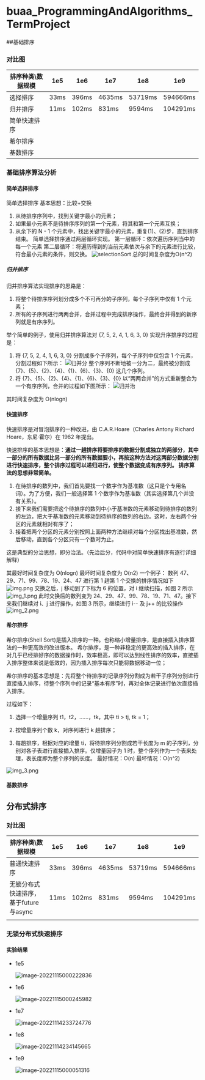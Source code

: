 # buaa_ProgrammingAndAlgorithms_TermProject



##基础排序
### 对比图

| 排序种类\数据规模 | 1e5  | 1e6   | 1e7    | 1e8     | 1e9      |
|--------| ---- | ----- | ------ | ------- | -------- |
| 选择排序   | 33ms | 396ms | 4635ms | 53719ms | 594666ms |
| 归并排序   | 11ms | 102ms | 831ms  | 9594ms  | 104291ms |
| 简单快速排序 |      |       |        |         |          |
| 希尔排序   |      |       |        |         |          |
| 基数排序   |      |       |        |         |          |

### 基础排序算法分析

#### 简单选择排序
简单选择排序
基本思想：比较+交换
1. 从待排序序列中，找到关键字最小的元素；
2. 如果最小元素不是待排序序列的第一个元素，将其和第一个元素互换；
3. 从余下的 N - 1 个元素中，找出关键字最小的元素，重复(1)、(2)步，直到排序结束。
   简单选择排序通过两层循环实现。
   第一层循环：依次遍历序列当中的每一个元素
   第二层循环：将遍历得到的当前元素依次与余下的元素进行比较，符合最小元素的条件，则交换。
   ![selectionSort](README.assets/selectionSort.gif)
总的时间复杂度为O(n^2)


##### 归并排序
归并排序算法实现排序的思路是：
1. 将整个待排序序列划分成多个不可再分的子序列，每个子序列中仅有 1 个元素；
2. 所有的子序列进行两两合并，合并过程中完成排序操作，最终合并得到的新序列就是有序序列。

举个简单的例子，使用归并排序算法对 {7, 5, 2, 4, 1, 6, 3, 0} 实现升序排序的过程是：
1) 将 {7, 5, 2, 4, 1, 6, 3, 0} 分割成多个子序列，每个子序列中仅包含 1 个元素，分割过程如下所示：
   ![归并分](README.assets/归并分.png)
整个序列不断地被一分为二，最终被分割成 {7}、{5}、{2}、{4}、{1}、{6}、{3}、{0} 这几个序列。
2) 将 {7}、{5}、{2}、{4}、{1}、{6}、{3}、{0} 以“两两合并”的方式重新整合为一个有序序列，合并的过程如下图所示：
   ![归并治](README.assets/归并治.png)

其时间复杂度为
O(nlogn)

#### 快速排序
快速排序是对冒泡排序的一种改进，由 C.A.R.Hoare（Charles Antony Richard Hoare，东尼·霍尔）在 1962 年提出。

快速排序的基本思想是：**通过一趟排序将要排序的数据分割成独立的两部分，其中一部分的所有数据比另一部分的所有数据要小，再按这种方法对这两部分数据分别进行快速排序，整个排序过程可以递归进行，使整个数据变成有序序列。
排序算法的思想非常简单。**
1. 在待排序的数列中，我们首先要找一个数字作为基准数（这只是个专用名词）。为了方便，我们一般选择第 1 个数字作为基准数（其实选择第几个并没有关系）。
2. 接下来我们需要把这个待排序的数列中小于基准数的元素移动到待排序的数列的左边，把大于基准数的元素移动到待排序的数列的右边。这时，左右两个分区的元素就相对有序了；
3. 接着把两个分区的元素分别按照上面两种方法继续对每个分区找出基准数，然后移动，直到各个分区只有一个数时为止。

这是典型的分治思想，即分治法。（先治后分，代码中对简单快速排序有逐行详细解释）

其最好时间复杂度为 O(nlogn) 最坏时间复杂度为 O(n2)
一个例子： 数列 47、29、71、99、78、19、24、47
进行第 1 趟第 1 个交换的排序情况如下
![img.png](img.png)
交换之后，j 移动到了下标为 6 的位置，对 i 继续扫描，如图 2 所示
![img_1.png](img_1.png)
此时交换后的数列变为 24、29、47、99、78、19、71、47。接下来我们继续对 i、j 进行操作，如图 3 所示，继续进行 i-- 及 j++ 的比较操作
![img_2.png](img_2.png)

#### 希尔排序
希尔排序(Shell Sort)是插入排序的一种。也称缩小增量排序，是直接插入排序算法的一种更高效的改进版本。
希尔排序，是一种非稳定的更高效的插入排序，在对几乎已经排好序的数据操作时，效率极高，即可以达到线性排序的效率，直接插入排序整体来说是低效的，因为插入排序每次只能将数据移动一位；

希尔排序的基本思想是：先将整个待排序的记录序列分割成为若干子序列分别进行直接插入排序，待整个序列中的记录“基本有序”时，再对全体记录进行依次直接插入排序。

过程如下：

1. 选择一个增量序列 t1，t2，……，tk，其中 ti > tj, tk = 1；

2. 按增量序列个数 k，对序列进行 k 趟排序；

3. 每趟排序，根据对应的增量 ti，将待排序列分割成若干长度为 m 的子序列，分别对各子表进行直接插入排序。仅增量因子为 1 时，整个序列作为一个表来处理，表长度即为整个序列的长度。
最好情况：O(n)
最坏情况：O(n^2)


![img_3.png](img_3.png)

#### 基数排序


## 分布式排序

### 对比图

| 排序种类\数据规模                     | 1e5  | 1e6   | 1e7    | 1e8     | 1e9      |
| ------------------------------------- | ---- | ----- | ------ | ------- | -------- |
| 普通快速排序                          | 33ms | 396ms | 4635ms | 53719ms | 594666ms |
| 无锁分布式快速排序，基于future与async | 11ms | 102ms | 831ms  | 9594ms  | 104291ms |
|                                       |      |       |        |         |          |

### 无锁分布式快速排序

#### 实验结果

- 1e5

  ![image-20221115000222836](README.assets/image-20221115000222836.png)

- 1e6

  ![image-20221115000245982](README.assets/image-20221115000245982.png)

- 1e7

  ![image-20221114233724776](README.assets/image-20221114233724776.png)

- 1e8

  ![image-20221114234145665](README.assets/image-20221114234145665.png)

- 1e9

  ![image-20221115000051316](README.assets/image-20221115000051316.png)

